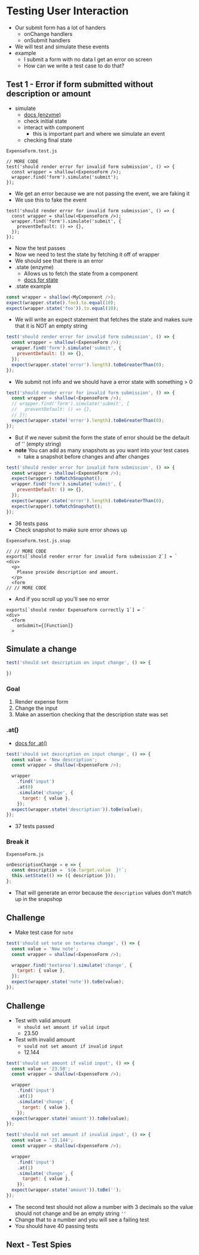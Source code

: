 # Testing User Interaction
* Our submit form has a lot of handers
    - onChange handlers
    - onSubmit handlers
* We will test and simulate these events
* example
    - I submit a form with no data I get an error on screen
    - How can we write a test case to do that?

## Test 1 - Error if form submitted without description or amount
* simulate
    - [docs (enzyme)](http://airbnb.io/enzyme/docs/api/ShallowWrapper/simulate.html)
    - check initial state
    - interact with component
        + this is important part and where we simulate an event
    - checking final state

`ExpenseForm.test.js`

```
// MORE CODE
test('should render error for invalid form submission', () => {
  const wrapper = shallow(<ExpenseForm />);
  wrapper.find('form').simulate('submit');
});
```

* We get an error because we are not passing the event, we are faking it
* We use this to fake the event

```
test('should render error for invalid form submission', () => {
  const wrapper = shallow(<ExpenseForm />);
  wrapper.find('form').simulate('submit', {
    preventDefault: () => {},
  });
});
```

* Now the test passes
* Now we need to test the state by fetching it off of wrapper
* We should see that there is an error
* .state (enzyme)
    - Allows us to fetch the state from a component
    - [docs for state](http://airbnb.io/enzyme/docs/api/ShallowWrapper/state.html)
* .state example

```js
const wrapper = shallow(<MyComponent />);
expect(wrapper.state().foo).to.equal(10);
expect(wrapper.state('foo')).to.equal(10);
```

* We will write an expect statement that fetches the state and makes sure that it is NOT an empty string

```js
test('should render error for invalid form submission', () => {
  const wrapper = shallow(<ExpenseForm />);
  wrapper.find('form').simulate('submit', {
    preventDefault: () => {},
  });
  expect(wrapper.state('error').length).toBeGreaterThan(0);
});
```

* We submit not info and we should have a error state with something > 0

```js
test('should render error for invalid form submission', () => {
  const wrapper = shallow(<ExpenseForm />);
  // wrapper.find('form').simulate('submit', {
  //   preventDefault: () => {},
  // });
  expect(wrapper.state('error').length).toBeGreaterThan(0);
});
```

* But if we never submit the form the state of error should be the default of '' (empty string)
* **note** You can add as many snapshots as you want into your test cases
  - take a snapshot before changes and after changes

```js
test('should render error for invalid form submission', () => {
  const wrapper = shallow(<ExpenseForm />);
  expect(wrapper).toMatchSnapshot();
  wrapper.find('form').simulate('submit', {
    preventDefault: () => {},
  });
  expect(wrapper.state('error').length).toBeGreaterThan(0);
  expect(wrapper).toMatchSnapshot();
});
```

* 36 tests pass
* Check snapshot to make sure error shows up

`ExpenseForm.test.js.snap`

```
// // MORE CODE
exports[`should render error for invalid form submission 2`] = `
<div>
  <p>
    Please provide description and amount.
  </p>
  <form
// // MORE CODE
```

* And if you scroll up you'll see no error

```
exports[`should render ExpenseForm correctly 1`] = `
<div>
  <form
    onSubmit={[Function]}
  >
```

## Simulate a change
```js
test('should set description on input change', () => {

})
```

### Goal
1. Render expense form
2. Change the input
3. Make an assertion checking that the description state was set

### .at()
* [docs for .at()](http://airbnb.io/enzyme/docs/api/ShallowWrapper/at.html)

```js
test('should set description on input change', () => {
  const value = 'New description';
  const wrapper = shallow(<ExpenseForm />);

  wrapper
    .find('input')
    .at(0)
    .simulate('change', {
      target: { value },
    });
  expect(wrapper.state('description')).toBe(value);
});
```

* 37 tests passed

### Break it
`ExpenseForm.js`

```js
onDescriptionChange = e => {
  const description = `${e.target.value  }!`;
  this.setState(() => ({ description }));
};
```

* That will generate an error because the `description` values don't match up in the snapshop

## Challenge
* Make test case for `note`

```js
test('should set note on textarea change', () => {
  const value = 'New note';
  const wrapper = shallow(<ExpenseForm />);

  wrapper.find('textarea').simulate('change', {
    target: { value },
  });
  expect(wrapper.state('note')).toBe(value);
});
```

## Challenge
* Test with valid amount
  - `should set amount if valid input`
  - 23.50
* Test with invalid amount
  - `sould not set amount if invalid input`
  - 12.144

```js
test('should set amount if valid input', () => {
  const value = '23.50';
  const wrapper = shallow(<ExpenseForm />);

  wrapper
    .find('input')
    .at(1)
    .simulate('change', {
      target: { value },
    });
  expect(wrapper.state('amount')).toBe(value);
});

test('should not set amount if invalid input', () => {
  const value = '23.144';
  const wrapper = shallow(<ExpenseForm />);

  wrapper
    .find('input')
    .at(1)
    .simulate('change', {
      target: { value },
    });
  expect(wrapper.state('amount')).toBe('');
});
```

* The second test should not allow a number with 3 decimals so the value should not change and be an empty string `''`
* Change that to a number and you will see a failing test
* You should have 40 passing tests

## Next - Test Spies


